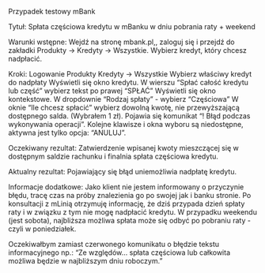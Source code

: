 Przypadek testowy mBank

Tytuł: Spłata częściowa kredytu w mBanku w dniu pobrania raty + weekend

Warunki wstępne:
Wejdź na stronę mbank.pl,, zaloguj się i przejdź do zakładki Produkty -> Kredyty -> Wszystkie.
Wybierz kredyt, który chcesz nadpłacić.  

Kroki:
Logowanie
Produkty
Kredyty -> Wszystkie
Wybierz właściwy kredyt do nadpłaty
Wyświetli się okno kredytu.
W wierszu “Spłać całość kredytu lub część” wybierz tekst po prawej “SPŁAĆ”
Wyświetli się okno kontekstowe. W dropdownie “Rodzaj spłaty” - wybierz “Częściowa”
W oknie “Ile chcesz spłacić” wybierz dowolną kwotę, nie przewyższającą dostępnego salda. (Wybrałem 1 zł).
Pojawia się komunikat “! Błąd podczas wykonywania operacji”. Kolejne klawisze i okna wyboru są niedostępne, aktywna jest tylko opcja: “ANULUJ”.

Oczekiwany rezultat:
Zatwierdzenie wpisanej kwoty mieszczącej się w dostępnym saldzie rachunku i finalnia spłata częściowa kredytu.

Aktualny rezultat:
Pojawiający się błąd uniemożliwia nadpłatę kredytu. 

Informacje dodatkowe:
Jako klient nie jestem informowany o przyczynie błędu, tracę czas na próby znalezienia go po swojej jak i banku stronie. Po konsultacji z mLinią otrzymuję informację, że dziś przypada dzień spłaty raty i w związku z tym nie mogę nadpłacić kredytu. W przypadku weekendu (jest sobota), najbliższa możliwa spłata może się odbyć po pobraniu raty - czyli w poniedziałek. 

Oczekiwałbym zamiast czerwonego komunikatu o błędzie tekstu informacyjnego np.: 
“Ze względów… spłata częściowa lub całkowita możliwa będzie w najbliższym dniu roboczym.”
